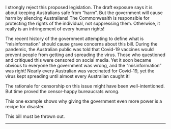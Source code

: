 I strongly reject this proposed legislation. The draft exposure says it is about keeping Australians safe from “harm”. But the
government will cause harm by silencing Australians! The Commonwealth is responsible for protecting the rights of the individual,
not suppressing them. Otherwise, it really is an infringement of every human rights!

The recent history of the government attempting to define what is “misinformation” should cause grave concerns about this bill.
During the pandemic, the Australian public was told that Covid-19 vaccines would prevent people from getting and spreading the
virus. Those who questioned and critiqued this were censored on social media. Yet it soon became obvious to everyone the
government was wrong, and the “misinformation” was right! Nearly every Australian was vaccinated for Covid-19, yet the virus
kept spreading until almost every Australian caught it!

The rationale for censorship on this issue might have been well-intentioned. But time proved the censor-happy bureaucrats
wrong.

This one example shows why giving the government even more power is a recipe for disaster.

This bill must be thrown out.


-----

